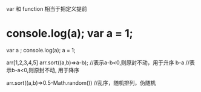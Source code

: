 var 和 function 相当于把定义提前

console.log(a);
var a = 1;
=====
var a ;
console.log(a);
 a = 1;

arr[1,2,3,4,5]
 arr.sort((a,b)=>a-b); //表示a-b<0,则原封不动，用于升序
                 b-a   //表示b-a<0,则原封不动, 用于降序

 arr.sort((a,b)=>0.5-Math.random()) //乱序，随机排列，伪随机

